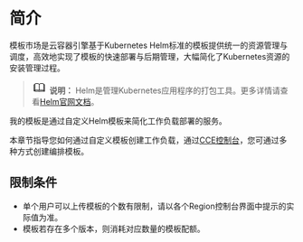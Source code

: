 # 简介<a name="cce_01_0191"></a>

模板市场是云容器引擎基于Kubernetes Helm标准的模板提供统一的资源管理与调度，高效地实现了模板的快速部署与后期管理，大幅简化了Kubernetes资源的安装管理过程。

>![](public_sys-resources/icon-note.gif) **说明：** 
>Helm是管理Kubernetes应用程序的打包工具。更多详情请查看[Helm官网文档](https://helm.sh/)。

我的模板是通过自定义Helm模板来简化工作负载部署的服务。

本章节指导您如何通过自定义模板创建工作负载，通过[CCE控制台](https://console.huaweicloud.com/cce2.0/?utm_source=helpcenter)，您可通过多种方式创建编排模板。

## 限制条件<a name="section148624339590"></a>

-   单个用户可以上传模板的个数有限制，请以各个Region控制台界面中提示的实际值为准。
-   模板若存在多个版本，则消耗对应数量的模板配额。

